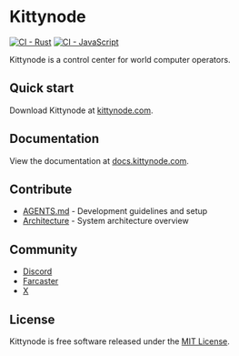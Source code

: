 # Kittynode

[![CI - Rust](https://github.com/blackkittylabs/kittynode/actions/workflows/ci-rust.yaml/badge.svg)](https://github.com/blackkittylabs/kittynode/actions/workflows/ci-rust.yaml)
[![CI - JavaScript](https://github.com/blackkittylabs/kittynode/actions/workflows/ci-javascript.yaml/badge.svg)](https://github.com/blackkittylabs/kittynode/actions/workflows/ci-javascript.yaml)

Kittynode is a control center for world computer operators.

## Quick start

Download Kittynode at [kittynode.com](https://kittynode.com).

## Documentation

View the documentation at [docs.kittynode.com](https://docs.kittynode.com).

## Contribute

- [AGENTS.md](AGENTS.md) - Development guidelines and setup
- [Architecture](./docs/src/content/docs/reference/architecture.mdx) - System architecture overview

## Community

- [Discord](https://discord.gg/kittynode)
- [Farcaster](https://farcaster.xyz/kittynode)
- [X](https://x.com/kittynode)

## License

Kittynode is free software released under the [MIT License](LICENSE).
